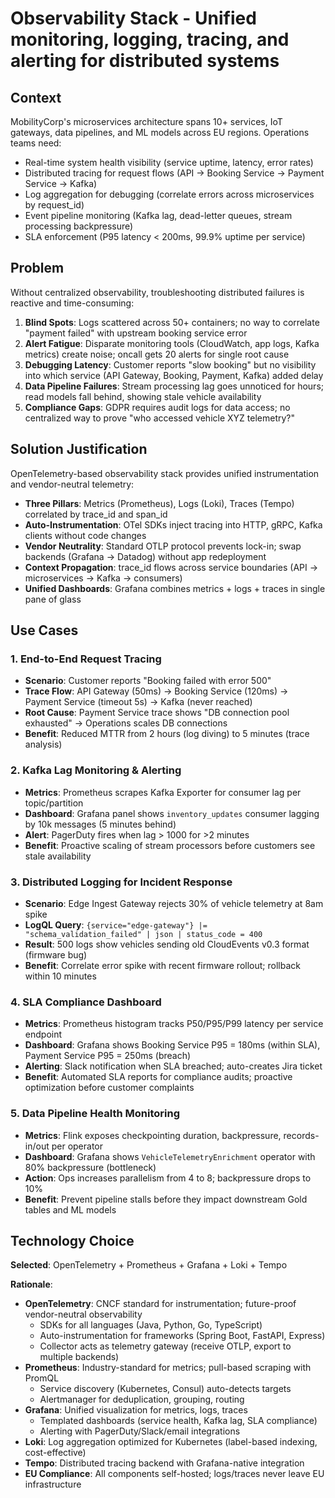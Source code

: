 # Observability Stack - Unified monitoring, logging, tracing, and alerting for distributed systems

## Context

MobilityCorp's microservices architecture spans 10+ services, IoT gateways, data pipelines, and ML models across EU regions. Operations teams need:

- Real-time system health visibility (service uptime, latency, error rates)
- Distributed tracing for request flows (API → Booking Service → Payment Service → Kafka)
- Log aggregation for debugging (correlate errors across microservices by request_id)
- Event pipeline monitoring (Kafka lag, dead-letter queues, stream processing backpressure)
- SLA enforcement (P95 latency < 200ms, 99.9% uptime per service)

## Problem

Without centralized observability, troubleshooting distributed failures is reactive and time-consuming:

1. **Blind Spots**: Logs scattered across 50+ containers; no way to correlate "payment failed" with upstream booking service error
2. **Alert Fatigue**: Disparate monitoring tools (CloudWatch, app logs, Kafka metrics) create noise; oncall gets 20 alerts for single root cause
3. **Debugging Latency**: Customer reports "slow booking" but no visibility into which service (API Gateway, Booking, Payment, Kafka) added delay
4. **Data Pipeline Failures**: Stream processing lag goes unnoticed for hours; read models fall behind, showing stale vehicle availability
5. **Compliance Gaps**: GDPR requires audit logs for data access; no centralized way to prove "who accessed vehicle XYZ telemetry?"

## Solution Justification

OpenTelemetry-based observability stack provides unified instrumentation and vendor-neutral telemetry:

- **Three Pillars**: Metrics (Prometheus), Logs (Loki), Traces (Tempo) correlated by trace_id and span_id
- **Auto-Instrumentation**: OTel SDKs inject tracing into HTTP, gRPC, Kafka clients without code changes
- **Vendor Neutrality**: Standard OTLP protocol prevents lock-in; swap backends (Grafana → Datadog) without app redeployment
- **Context Propagation**: trace_id flows across service boundaries (API → microservices → Kafka → consumers)
- **Unified Dashboards**: Grafana combines metrics + logs + traces in single pane of glass

## Use Cases

### 1. End-to-End Request Tracing
- **Scenario**: Customer reports "Booking failed with error 500"
- **Trace Flow**: API Gateway (50ms) → Booking Service (120ms) → Payment Service (timeout 5s) → Kafka (never reached)
- **Root Cause**: Payment Service trace shows "DB connection pool exhausted" → Operations scales DB connections
- **Benefit**: Reduced MTTR from 2 hours (log diving) to 5 minutes (trace analysis)

### 2. Kafka Lag Monitoring & Alerting
- **Metrics**: Prometheus scrapes Kafka Exporter for consumer lag per topic/partition
- **Dashboard**: Grafana panel shows `inventory_updates` consumer lagging by 10k messages (5 minutes behind)
- **Alert**: PagerDuty fires when lag > 1000 for >2 minutes
- **Benefit**: Proactive scaling of stream processors before customers see stale availability

### 3. Distributed Logging for Incident Response
- **Scenario**: Edge Ingest Gateway rejects 30% of vehicle telemetry at 8am spike
- **LogQL Query**: `{service="edge-gateway"} |= "schema_validation_failed" | json | status_code = 400`
- **Result**: 500 logs show vehicles sending old CloudEvents v0.3 format (firmware bug)
- **Benefit**: Correlate error spike with recent firmware rollout; rollback within 10 minutes

### 4. SLA Compliance Dashboard
- **Metrics**: Prometheus histogram tracks P50/P95/P99 latency per service endpoint
- **Dashboard**: Grafana shows Booking Service P95 = 180ms (within SLA), Payment Service P95 = 250ms (breach)
- **Alerting**: Slack notification when SLA breached; auto-creates Jira ticket
- **Benefit**: Automated SLA reports for compliance audits; proactive optimization before customer complaints

### 5. Data Pipeline Health Monitoring
- **Metrics**: Flink exposes checkpointing duration, backpressure, records-in/out per operator
- **Dashboard**: Grafana shows `VehicleTelemetryEnrichment` operator with 80% backpressure (bottleneck)
- **Action**: Ops increases parallelism from 4 to 8; backpressure drops to 10%
- **Benefit**: Prevent pipeline stalls before they impact downstream Gold tables and ML models

## Technology Choice

**Selected**: OpenTelemetry + Prometheus + Grafana + Loki + Tempo

**Rationale**:
- **OpenTelemetry**: CNCF standard for instrumentation; future-proof vendor-neutral observability
  - SDKs for all languages (Java, Python, Go, TypeScript)
  - Auto-instrumentation for frameworks (Spring Boot, FastAPI, Express)
  - Collector acts as telemetry gateway (receive OTLP, export to multiple backends)
- **Prometheus**: Industry-standard for metrics; pull-based scraping with PromQL
  - Service discovery (Kubernetes, Consul) auto-detects targets
  - Alertmanager for deduplication, grouping, routing
- **Grafana**: Unified visualization for metrics, logs, traces
  - Templated dashboards (service health, Kafka lag, SLA compliance)
  - Alerting with PagerDuty/Slack/email integrations
- **Loki**: Log aggregation optimized for Kubernetes (label-based indexing, cost-effective)
- **Tempo**: Distributed tracing backend with Grafana-native integration
- **EU Compliance**: All components self-hosted; logs/traces never leave EU infrastructure
